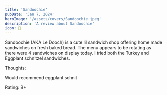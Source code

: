 ```yaml
---
title: 'Sandoochie'
pubDate: 'Jan 7, 2024'
heroImage: '/assets/covers/Sandoochie.jpeg'
description: 'A review about Sandoochie'
icon: 🥪
---
```


Sandoochie (AKA Le Dooch) is a cute lil sandwich shop offering home made sandwiches on fresh baked bread. The menu appears to be rotating as there were 4 sandwiches on display today. I tried both the Turkey and Eggplant schnitzel sandwiches.

Thoughts:

Would recommend eggplant schnit

Rating: B+
